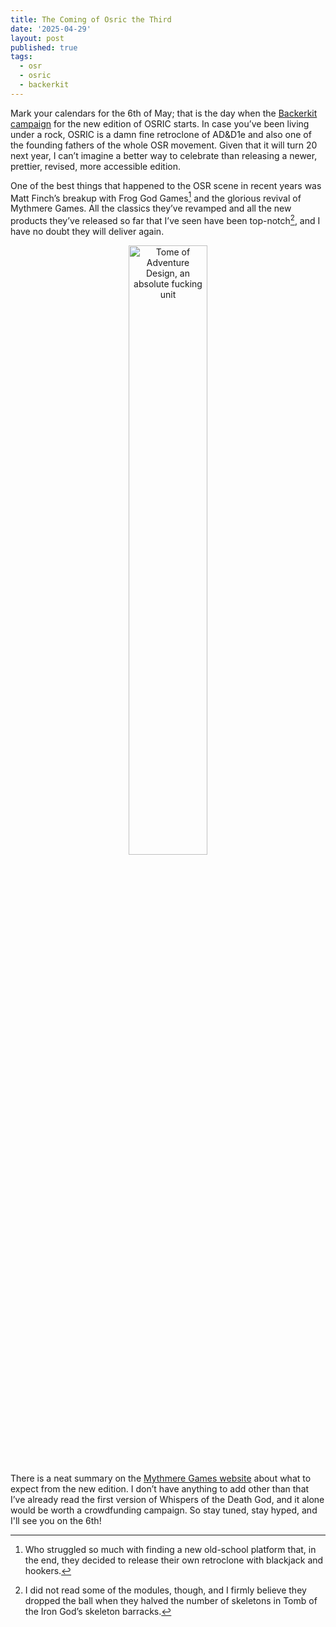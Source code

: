 ```yaml
---
title: The Coming of Osric the Third
date: '2025-04-29'
layout: post
published: true
tags:
  - osr
  - osric
  - backerkit
---
```

Mark your calendars for the 6th of May; that is the day when the [Backerkit campaign](https://www.backerkit.com/c/projects/mythmere-games/osric-3/launch_party) for the new edition of OSRIC starts. In case you’ve been living under a rock, OSRIC is a damn fine retroclone of AD&D1e and also one of the founding fathers of the whole OSR movement. Given that it will turn 20 next year, I can’t imagine a better way to celebrate than releasing a newer, prettier, revised, more accessible edition.

One of the best things that happened to the OSR scene in recent years was Matt Finch’s breakup with Frog God Games[^1] and the glorious revival of Mythmere Games. All the classics they’ve revamped and all the new products they’ve released so far that I’ve seen have been top-notch[^2], and I have no doubt they will deliver again.

<img src="https://vorpalmace.github.io/images/toad.jpg" alt="Tome of Adventure Design, an absolute fucking unit" style="display: block; width: 50%; margin-right: auto; margin-left: auto; text-align: center;"/>

There is a neat summary on the [Mythmere Games website](https://www.mythmeregames.com/blogs/news/osric-3-0) about what to expect from the new edition. I don’t have anything to add other than that I’ve already read the first version of Whispers of the Death God, and it alone would be worth a crowdfunding campaign. So stay tuned, stay hyped, and I'll see you on the 6th!

[^1]: Who struggled so much with finding a new old-school platform that, in the end, they decided to release their own retroclone with blackjack and hookers.

[^2]: I did not read some of the modules, though, and I firmly believe they dropped the ball when they halved the number of skeletons in Tomb of the Iron God’s skeleton barracks.
